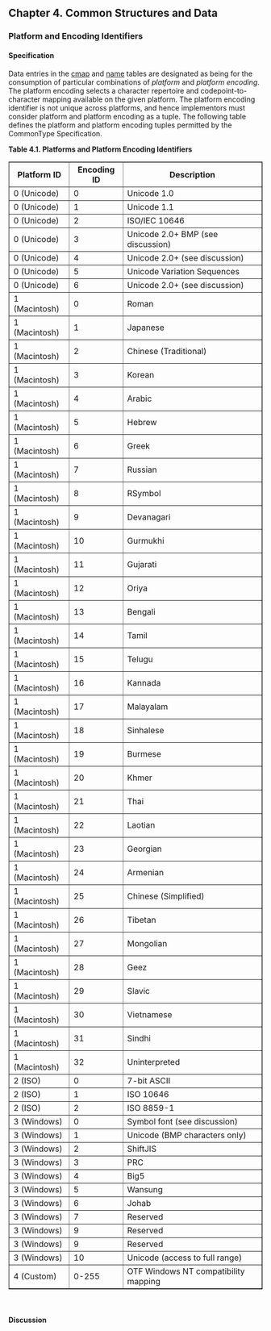 <div xmlns="http://www.w3.org/1999/xhtml" class="chapter"><div class="titlepage"><div><div><h2 class="title"><a name="chapter.common_structures"></a>Chapter 4. Common Structures and Data</h2></div></div></div><div role="fragment" class="section"><div class="titlepage"><div><div><h3 class="title"><a name="idm745"></a>Platform and Encoding Identifiers</h3></div></div></div><div role="specification" class="section"><div class="titlepage"><div><div><h4 class="title"><a name="section.5.1.1"></a>Specification</h4></div></div></div><p>
        Data entries in the <a class="link" href="chapter.cmap.html" title="Chapter 5. cmap - Character to Glyph Index Mapping Table">cmap</a> and <a class="link" href="chapter.name.html" title="Chapter 10. name - Naming Table">name</a>
        tables are designated as being for the consumption of particular
        combinations of <em class="glossterm">platform</em> and <em class="glossterm">
        platform encoding</em>. The platform encoding selects a
        character repertoire and codepoint-to-character mapping available
        on the given platform. The platform encoding identifier is not unique
        across platforms, and hence implementors must consider platform and
        platform encoding as a tuple. The following table defines the
        platform and platform encoding tuples permitted by the
        CommonType Specification.
      </p><div class="table"><a name="idm754"></a><p class="title"><strong>Table 4.1. Platforms and Platform Encoding Identifiers</strong></p><div class="table-contents"><table class="table" summary="Platforms and Platform Encoding Identifiers" border="1"><colgroup><col/><col/><col/></colgroup><thead><tr><th>Platform ID</th><th>Encoding ID</th><th>Description</th></tr></thead><tbody><tr role="deprecated"><td>0 (Unicode)</td><td>0</td><td>Unicode 1.0</td></tr><tr role="deprecated"><td>0 (Unicode)</td><td>1</td><td>Unicode 1.1</td></tr><tr role="deprecated"><td>0 (Unicode)</td><td>2</td><td>ISO/IEC 10646</td></tr><tr><td>0 (Unicode)</td><td>3</td><td>Unicode 2.0+ BMP (see discussion)</td></tr><tr><td>0 (Unicode)</td><td>4</td><td>Unicode 2.0+ (see discussion)</td></tr><tr><td>0 (Unicode)</td><td>5</td><td>Unicode Variation Sequences</td></tr><tr><td>0 (Unicode)</td><td>6</td><td>Unicode 2.0+ (see discussion)</td></tr><tr><td>1 (Macintosh)</td><td>0</td><td>Roman</td></tr><tr role="deprecated"><td>1 (Macintosh)</td><td>1</td><td>Japanese</td></tr><tr role="deprecated"><td>1 (Macintosh)</td><td>2</td><td>Chinese (Traditional)</td></tr><tr role="deprecated"><td>1 (Macintosh)</td><td>3</td><td>Korean</td></tr><tr role="deprecated"><td>1 (Macintosh)</td><td>4</td><td>Arabic</td></tr><tr role="deprecated"><td>1 (Macintosh)</td><td>5</td><td>Hebrew</td></tr><tr role="deprecated"><td>1 (Macintosh)</td><td>6</td><td>Greek</td></tr><tr role="deprecated"><td>1 (Macintosh)</td><td>7</td><td>Russian</td></tr><tr role="deprecated"><td>1 (Macintosh)</td><td>8</td><td>RSymbol</td></tr><tr role="deprecated"><td>1 (Macintosh)</td><td>9</td><td>Devanagari</td></tr><tr role="deprecated"><td>1 (Macintosh)</td><td>10</td><td>Gurmukhi</td></tr><tr role="deprecated"><td>1 (Macintosh)</td><td>11</td><td>Gujarati</td></tr><tr role="deprecated"><td>1 (Macintosh)</td><td>12</td><td>Oriya</td></tr><tr role="deprecated"><td>1 (Macintosh)</td><td>13</td><td>Bengali</td></tr><tr role="deprecated"><td>1 (Macintosh)</td><td>14</td><td>Tamil</td></tr><tr role="deprecated"><td>1 (Macintosh)</td><td>15</td><td>Telugu</td></tr><tr role="deprecated"><td>1 (Macintosh)</td><td>16</td><td>Kannada</td></tr><tr role="deprecated"><td>1 (Macintosh)</td><td>17</td><td>Malayalam</td></tr><tr role="deprecated"><td>1 (Macintosh)</td><td>18</td><td>Sinhalese</td></tr><tr role="deprecated"><td>1 (Macintosh)</td><td>19</td><td>Burmese</td></tr><tr role="deprecated"><td>1 (Macintosh)</td><td>20</td><td>Khmer</td></tr><tr role="deprecated"><td>1 (Macintosh)</td><td>21</td><td>Thai</td></tr><tr role="deprecated"><td>1 (Macintosh)</td><td>22</td><td>Laotian</td></tr><tr role="deprecated"><td>1 (Macintosh)</td><td>23</td><td>Georgian</td></tr><tr role="deprecated"><td>1 (Macintosh)</td><td>24</td><td>Armenian</td></tr><tr role="deprecated"><td>1 (Macintosh)</td><td>25</td><td>Chinese (Simplified)</td></tr><tr role="deprecated"><td>1 (Macintosh)</td><td>26</td><td>Tibetan</td></tr><tr role="deprecated"><td>1 (Macintosh)</td><td>27</td><td>Mongolian</td></tr><tr role="deprecated"><td>1 (Macintosh)</td><td>28</td><td>Geez</td></tr><tr role="deprecated"><td>1 (Macintosh)</td><td>29</td><td>Slavic</td></tr><tr role="deprecated"><td>1 (Macintosh)</td><td>30</td><td>Vietnamese</td></tr><tr role="deprecated"><td>1 (Macintosh)</td><td>31</td><td>Sindhi</td></tr><tr role="deprecated"><td>1 (Macintosh)</td><td>32</td><td>Uninterpreted</td></tr><tr role="deprecated"><td>2 (ISO)</td><td>0</td><td>7-bit ASCII</td></tr><tr role="deprecated"><td>2 (ISO)</td><td>1</td><td>ISO 10646</td></tr><tr role="deprecated"><td>2 (ISO)</td><td>2</td><td>ISO 8859-1</td></tr><tr><td>3 (Windows)</td><td>0</td><td>Symbol font (see discussion)</td></tr><tr><td>3 (Windows)</td><td>1</td><td>Unicode (BMP characters only)</td></tr><tr role="deprecated"><td>3 (Windows)</td><td>2</td><td>ShiftJIS</td></tr><tr role="deprecated"><td>3 (Windows)</td><td>3</td><td>PRC</td></tr><tr role="deprecated"><td>3 (Windows)</td><td>4</td><td>Big5</td></tr><tr role="deprecated"><td>3 (Windows)</td><td>5</td><td>Wansung</td></tr><tr role="deprecated"><td>3 (Windows)</td><td>6</td><td>Johab</td></tr><tr role="deprecated"><td>3 (Windows)</td><td>7</td><td>Reserved</td></tr><tr role="deprecated"><td>3 (Windows)</td><td>9</td><td>Reserved</td></tr><tr role="deprecated"><td>3 (Windows)</td><td>9</td><td>Reserved</td></tr><tr><td>3 (Windows)</td><td>10</td><td>Unicode (access to full range)</td></tr><tr role="deprecated"><td>4 (Custom)</td><td>0-255</td><td>OTF Windows NT compatibility mapping</td></tr></tbody></table></div></div><br class="table-break"/></div><div role="discussion" class="section"><div class="titlepage"><div><div><h4 class="title"><a name="section.5.1.2"></a>Discussion</h4></div></div></div><p>
      </p></div></div></div>